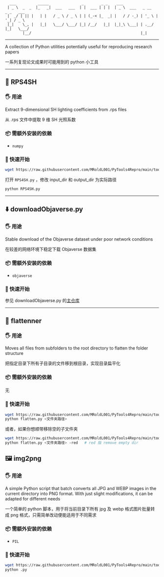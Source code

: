 ```text
  ___          _____               _        _ _    ___                          
 | _ \  _  _  |_   _|  ___   ___  | |  ___ | | |  | _ \  ___   _ __   _ _   ___ 
 |  _/ | || |   | |   / _ \ / _ \ | | (_-< |_  _| |   / / -_) | '_ \ | '_| / _ \
 |_|    \_, |   |_|   \___/ \___/ |_| /__/   |_|  |_|_\ \___| | .__/ |_|   \___/
        |__/                                                  |_|               
```

---

A collection of Python utilities potentially useful for reproducing research papers

一系列复现论文成果时可能用到的 python 小工具

---

## 🔦 RPS4SH

### 🖐 用途
Extract 9-dimensional SH lighting coefficients from .rps files 

从 .rps 文件中提取 9 维 SH 光照系数

### 📦 需额外安装的依赖

- `numpy`

### 🚀 快速开始

```bash
wget https://raw.githubusercontent.com/MRoldL001/PyTools4Repro/main/tools/RPS4SH.py
```

打开 `RPS4SH.py` ，修改 input_dir 和 output_dir 为实际路径

```bash
python RPS4SH.py
```

---

## ⬇️ downloadObjaverse.py

### 🖐 用途
Stable download of the Objaverse dataset under poor network conditions

在较差的网络环境下稳定下载 Objaverse 数据集

### 📦 需额外安装的依赖

- `objaverse`

### 🚀 快速开始

参见 downloadObjaverse.py 的[主仓库](https://github.com/MRoldL001/downloadObjaverse)

---

## 🌲 flattenner

### 🖐 用途
Moves all files from subfolders to the root directory to flatten the folder structure

把指定目录下所有子目录的文件移到根目录，实现目录扁平化

### 📦 需额外安装的依赖

无

### 🚀 快速开始

```bash
wget https://raw.githubusercontent.com/MRoldL001/PyTools4Repro/main/tools/flattenner.py
python flatten.py <文件夹路径>
```

或者，如果你想顺带移除空的子文件夹

```bash
wget https://raw.githubusercontent.com/MRoldL001/PyTools4Repro/main/tools/flattenner.py
python flatten.py <文件夹路径> -red   # red 指 remove empty dir
```

## 🖼️ img2png

### 🖐 用途
A simple Python script that batch converts all JPG and WEBP images in the current directory into PNG format. With just slight modifications, it can be adapted for different needs

一个简单的 python 脚本，用于将当前目录下所有 jpg 及 webp 格式图片批量转成 png 格式，只需简单改动便能适用于不同需求

### 📦 需额外安装的依赖

- `PIL`

### 🚀 快速开始

```bash
wget https://raw.githubusercontent.com/MRoldL001/PyTools4Repro/main/tools/img2png.py
python .py
```
